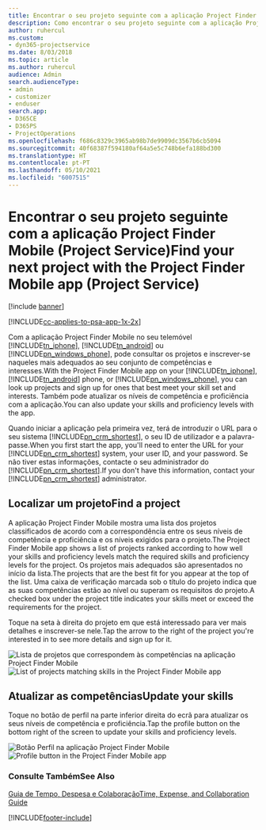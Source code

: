 ```yaml
---
title: Encontrar o seu projeto seguinte com a aplicação Project Finder Mobile
description: Como encontrar o seu projeto seguinte com a aplicação Project Finder Mobile para o Project Service
author: ruhercul
ms.custom:
- dyn365-projectservice
ms.date: 8/03/2018
ms.topic: article
ms.author: ruhercul
audience: Admin
search.audienceType:
- admin
- customizer
- enduser
search.app:
- D365CE
- D365PS
- ProjectOperations
ms.openlocfilehash: f686c8329c3965ab98b7de9909dc3567b6cb5094
ms.sourcegitcommit: 40f68387f594180af64a5e5c748b6efa188bd300
ms.translationtype: HT
ms.contentlocale: pt-PT
ms.lasthandoff: 05/10/2021
ms.locfileid: "6007515"
---
```

# <a name="find-your-next-project-with-the-project-finder-mobile-app-project-service"></a><span data-ttu-id="5f32b-103">Encontrar o seu projeto seguinte com a aplicação Project Finder Mobile (Project Service)</span><span class="sxs-lookup"><span data-stu-id="5f32b-103">Find your next project with the Project Finder Mobile app (Project Service)</span></span>

[!include [banner](../includes/psa-now-project-operations.md)]

[!INCLUDE[cc-applies-to-psa-app-1x-2x](../includes/cc-applies-to-psa-app-1x-2x.md)]

<span data-ttu-id="5f32b-104">Com a aplicação Project Finder Mobile no seu telemóvel [!INCLUDE[tn_iphone](../includes/tn-iphone.md)], [!INCLUDE[tn_android](../includes/tn-android.md)] ou [!INCLUDE[pn_windows_phone](../includes/pn-windows-phone.md)], pode consultar os projetos e inscrever-se naqueles mais adequados ao seu conjunto de competências e interesses.</span><span class="sxs-lookup"><span data-stu-id="5f32b-104">With the Project Finder Mobile app on your [!INCLUDE[tn_iphone](../includes/tn-iphone.md)], [!INCLUDE[tn_android](../includes/tn-android.md)] phone, or [!INCLUDE[pn_windows_phone](../includes/pn-windows-phone.md)], you can look up projects and sign up for ones that best meet your skill set and interests.</span></span> <span data-ttu-id="5f32b-105">Também pode atualizar os níveis de competência e proficiência com a aplicação.</span><span class="sxs-lookup"><span data-stu-id="5f32b-105">You can also update your skills and proficiency levels with the app.</span></span>  
  
 <span data-ttu-id="5f32b-106">Quando iniciar a aplicação pela primeira vez, terá de introduzir o URL para o seu sistema [!INCLUDE[pn_crm_shortest](../includes/pn-crm-shortest.md)], o seu ID de utilizador e a palavra-passe.</span><span class="sxs-lookup"><span data-stu-id="5f32b-106">When you first start the app, you'll need to enter the URL for your [!INCLUDE[pn_crm_shortest](../includes/pn-crm-shortest.md)] system, your user ID, and your password.</span></span> <span data-ttu-id="5f32b-107">Se não tiver estas informações, contacte o seu administrador do [!INCLUDE[pn_crm_shortest](../includes/pn-crm-shortest.md)].</span><span class="sxs-lookup"><span data-stu-id="5f32b-107">If you don't have this information,  contact your [!INCLUDE[pn_crm_shortest](../includes/pn-crm-shortest.md)] administrator.</span></span>  
  
## <a name="find-a-project"></a><span data-ttu-id="5f32b-108">Localizar um projeto</span><span class="sxs-lookup"><span data-stu-id="5f32b-108">Find a project</span></span>  
 <span data-ttu-id="5f32b-109">A aplicação Project Finder Mobile mostra uma lista dos projetos classificados de acordo com a correspondência entre os seus níveis de competência e proficiência e os níveis exigidos para o projeto.</span><span class="sxs-lookup"><span data-stu-id="5f32b-109">The Project Finder Mobile app shows a list of projects ranked according to how well your skills and proficiency levels match the required skills and proficiency levels for the project.</span></span> <span data-ttu-id="5f32b-110">Os projetos mais adequados são apresentados no início da lista.</span><span class="sxs-lookup"><span data-stu-id="5f32b-110">The projects that are the best fit for you appear at the top of the list.</span></span> <span data-ttu-id="5f32b-111">Uma caixa de verificação marcada sob o título do projeto indica que as suas competências estão ao nível ou superam os requisitos do projeto.</span><span class="sxs-lookup"><span data-stu-id="5f32b-111">A checked box under the project title indicates your skills meet or exceed the requirements for the project.</span></span>  
  
 <span data-ttu-id="5f32b-112">Toque na seta à direita do projeto em que está interessado para ver mais detalhes e inscrever-se nele.</span><span class="sxs-lookup"><span data-stu-id="5f32b-112">Tap the arrow to the right of the project you're interested in to see more details and sign up for it.</span></span>  
  
 <span data-ttu-id="5f32b-113">![Lista de projetos que correspondem às competências na aplicação Project Finder Mobile](../psa/media/project-service-project-finder-list.png "Lista de projetos que correspondem às competências na aplicação Project Finder Mobile")</span><span class="sxs-lookup"><span data-stu-id="5f32b-113">![List of projects matching skills in the Project Finder Mobile app](../psa/media/project-service-project-finder-list.png "List of projects matching skills in the Project Finder Mobile app")</span></span>  
  
## <a name="update-your-skills"></a><span data-ttu-id="5f32b-114">Atualizar as competências</span><span class="sxs-lookup"><span data-stu-id="5f32b-114">Update your skills</span></span>  
 <span data-ttu-id="5f32b-115">Toque no botão de perfil na parte inferior direita do ecrã para atualizar os seus níveis de competência e proficiência.</span><span class="sxs-lookup"><span data-stu-id="5f32b-115">Tap the profile button on the bottom right of the screen to update your skills and proficiency levels.</span></span>  
  
 <span data-ttu-id="5f32b-116">![Botão Perfil na aplicação Project Finder Mobile](../psa/media/project-service-project-finder-profile.png "Botão Perfil na aplicação Project Finder Mobile")</span><span class="sxs-lookup"><span data-stu-id="5f32b-116">![Profile button in the Project Finder Mobile app](../psa/media/project-service-project-finder-profile.png "Profile button in the Project Finder Mobile app")</span></span>  
  
### <a name="see-also"></a><span data-ttu-id="5f32b-117">Consulte Também</span><span class="sxs-lookup"><span data-stu-id="5f32b-117">See Also</span></span>  
 [<span data-ttu-id="5f32b-118">Guia de Tempo, Despesa e Colaboração</span><span class="sxs-lookup"><span data-stu-id="5f32b-118">Time, Expense, and Collaboration Guide</span></span>](../psa/time-expense-collaboration-guide.md)


[!INCLUDE[footer-include](../includes/footer-banner.md)]